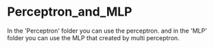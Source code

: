 # Perceptron_and_MLP
In the 'Perceptron' folder you can use the perceptron. and in the 'MLP' folder you can use the MLP that created by multi perceptron.
